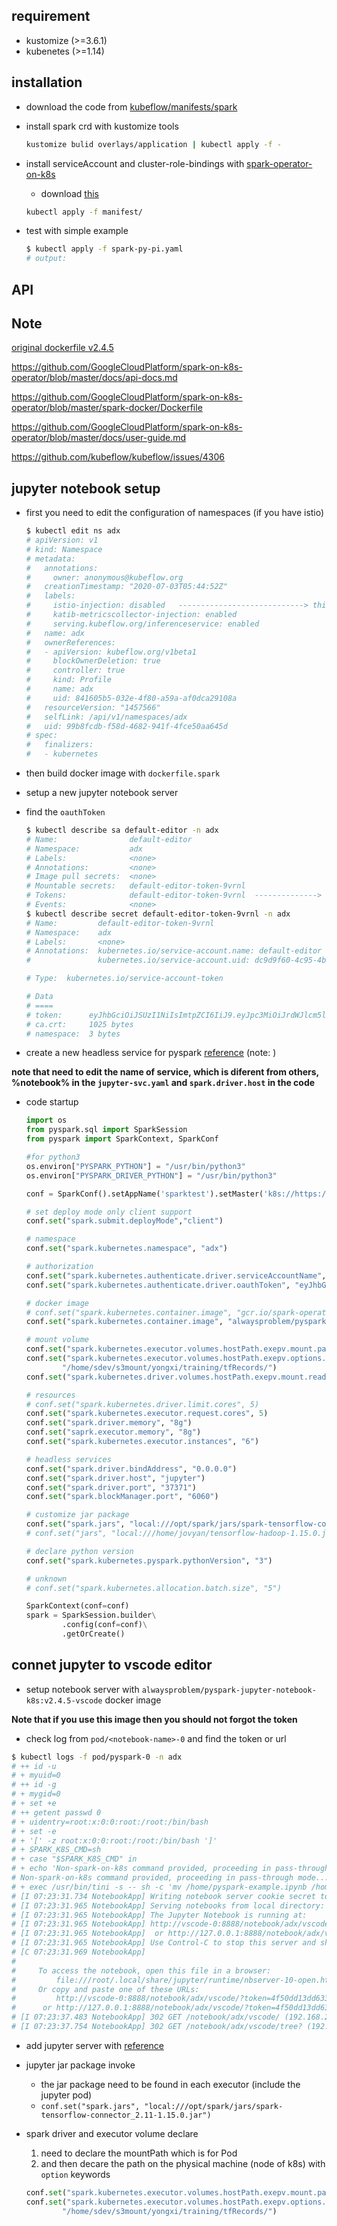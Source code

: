 ## requirement

- kustomize (>=3.6.1)
- kubenetes (>=1.14)

## installation

- download the code from [kubeflow/manifests/spark](https://github.com/kubeflow/manifests/tree/master/spark/spark-operator)

- install spark crd with kustomize tools

  ```bash
  kustomize bulid overlays/application | kubectl apply -f -
  ```

- install serviceAccount and cluster-role-bindings with [spark-operator-on-k8s](https://github.com/GoogleCloudPlatform/spark-on-k8s-operator)
  - download [this](https://github.com/GoogleCloudPlatform/spark-on-k8s-operator/tree/master/manifest)

  ```bash
  kubectl apply -f manifest/
  ```

- test with simple example

  ```bash
  $ kubectl apply -f spark-py-pi.yaml
  # output:

  ```

## API

## Note

[original dockerfile v2.4.5](https://github.com/apache/spark/blob/branch-2.4/resource-managers/kubernetes/docker/src/main/dockerfiles/spark/Dockerfile)

https://github.com/GoogleCloudPlatform/spark-on-k8s-operator/blob/master/docs/api-docs.md

https://github.com/GoogleCloudPlatform/spark-on-k8s-operator/blob/master/spark-docker/Dockerfile

https://github.com/GoogleCloudPlatform/spark-on-k8s-operator/blob/master/docs/user-guide.md

https://github.com/kubeflow/kubeflow/issues/4306

## jupyter notebook setup

- first you need to edit the configuration of namespaces (if you have istio)

  ```bash
  $ kubectl edit ns adx
  # apiVersion: v1
  # kind: Namespace
  # metadata:
  #   annotations:
  #     owner: anonymous@kubeflow.org
  #   creationTimestamp: "2020-07-03T05:44:52Z"
  #   labels:
  #     istio-injection: disabled   ----------------------------> this should be `disabled`
  #     katib-metricscollector-injection: enabled
  #     serving.kubeflow.org/inferenceservice: enabled
  #   name: adx
  #   ownerReferences:
  #   - apiVersion: kubeflow.org/v1beta1
  #     blockOwnerDeletion: true
  #     controller: true
  #     kind: Profile
  #     name: adx
  #     uid: 841605b5-032e-4f80-a59a-af0dca29108a
  #   resourceVersion: "1457566"
  #   selfLink: /api/v1/namespaces/adx
  #   uid: 99b8fcdb-f58d-4682-941f-4fce50aa645d
  # spec:
  #   finalizers:
  #   - kubernetes
  ```

- then build docker image with `dockerfile.spark`
- setup a new jupyter notebook server
- find the `oauthToken`

  ```bash
  $ kubectl describe sa default-editor -n adx
  # Name:                default-editor
  # Namespace:           adx
  # Labels:              <none>
  # Annotations:         <none>
  # Image pull secrets:  <none>
  # Mountable secrets:   default-editor-token-9vrnl
  # Tokens:              default-editor-token-9vrnl  --------------> this is what we want
  # Events:              <none>
  $ kubectl describe secret default-editor-token-9vrnl -n adx
  # Name:         default-editor-token-9vrnl
  # Namespace:    adx
  # Labels:       <none>
  # Annotations:  kubernetes.io/service-account.name: default-editor
  #               kubernetes.io/service-account.uid: dc9d9f60-4c95-4b83-ba9b-a5a066e31cf1

  # Type:  kubernetes.io/service-account-token

  # Data
  # ====
  # token:      eyJhbGciOiJSUzI1NiIsImtpZCI6IiJ9.eyJpc3MiOiJrdWJlcm5ldGVzL3NlcnZpY2VhY2NvdW50Iiwia3ViZXJuZXRlcy5pby9zZXJ2aWNlYWNjb3VudC9uYW1lc3BhY2UiOiJhZHgiLCJrdWJlcm5ldGVzLmlvL3NlcnZpY2VhY2NvdW50L3NlY3JldC5uYW1lIjoiZGVmYXVsdC1lZGl0b3ItdG9rZW4tOXZybmwiLCJrdWJlcm5ldGVzLmlvL3NlcnZpY2VhY2NvdW50L3NlcnZpY2UtYWNjb3VudC5uYW1lIjoiZGVmYXVsdC1lZGl0b3IiLCJrdWJlcm5ldGVzLmlvL3NlcnZpY2VhY2NvdW50L3NlcnZpY2UtYWNjb3VudC51aWQiOiJkYzlkOWY2MC00Yzk1LTRiODMtYmE5Yi1hNWEwNjZlMzFjZjEiLCJzdWIiOiJzeXN0ZW06c2VydmljZWFjY291bnQ6YWR4OmRlZmF1bHQtZWRpdG9yIn0.BX-ZEMtLicSnobcxDGJu_V6SXIb6M53ax4PNsDU0sOInWhRFI6QFzJURt3o4TFfI4x0HV5TKrdI2aCPQUw2GcCRxpZDaoMaJqL7Qb89LBn_1-gWIOPzSwCz0vHUe0LoRpWAZViuJUb6Wd1GoZGTYVJ8k_JtzdNmmIj-IxVCsgTbGP_dSlJpUhQsw0twbUpXqZEB5IEg5sSew5z59JNYJHPGSMICgkPWnL4DTeUQh3W-4K_L7JStqMvUAejFti_ZssqTr7fKwoEXWKAx4OnMYnfamy4tOgtTPNnV12IXG93oiaC0M392sA_UPkNgpUhKk3XAA4sBoBWoPk55zpwA9tg ----------------------> and token is wanted.
  # ca.crt:     1025 bytes
  # namespace:  3 bytes
  ```

- create a new headless service for pyspark [reference](./jupyter-svc.yaml) (note: )

**note that need to edit the name of service, which is diferent from others, %notebook% in the `jupyter-svc.yaml` and `spark.driver.host` in the code**

- code startup

  ```python
  import os
  from pyspark.sql import SparkSession
  from pyspark import SparkContext, SparkConf

  #for python3
  os.environ["PYSPARK_PYTHON"] = "/usr/bin/python3"
  os.environ["PYSPARK_DRIVER_PYTHON"] = "/usr/bin/python3"

  conf = SparkConf().setAppName('sparktest').setMaster('k8s://https://kubernetes.default.svc:443')

  # set deploy mode only client support
  conf.set("spark.submit.deployMode","client")

  # namespace
  conf.set("spark.kubernetes.namespace", "adx")

  # authorization
  conf.set("spark.kubernetes.authenticate.driver.serviceAccountName", "default-editor")
  conf.set("spark.kubernetes.authenticate.driver.oauthToken", "eyJhbGciOiJSUzI1NiIsImtpZCI6IiJ9.eyJpc3MiOiJrdWJlcm5ldGVzL3NlcnZpY2VhY2NvdW50Iiwia3ViZXJuZXRlcy5pby9zZXJ2aWNlYWNjb3VudC9uYW1lc3BhY2UiOiJhZHgiLCJrdWJlcm5ldGVzLmlvL3NlcnZpY2VhY2NvdW50L3NlY3JldC5uYW1lIjoiZGVmYXVsdC1lZGl0b3ItdG9rZW4tOXZybmwiLCJrdWJlcm5ldGVzLmlvL3NlcnZpY2VhY2NvdW50L3NlcnZpY2UtYWNjb3VudC5uYW1lIjoiZGVmYXVsdC1lZGl0b3IiLCJrdWJlcm5ldGVzLmlvL3NlcnZpY2VhY2NvdW50L3NlcnZpY2UtYWNjb3VudC51aWQiOiJkYzlkOWY2MC00Yzk1LTRiODMtYmE5Yi1hNWEwNjZlMzFjZjEiLCJzdWIiOiJzeXN0ZW06c2VydmljZWFjY291bnQ6YWR4OmRlZmF1bHQtZWRpdG9yIn0.BX-ZEMtLicSnobcxDGJu_V6SXIb6M53ax4PNsDU0sOInWhRFI6QFzJURt3o4TFfI4x0HV5TKrdI2aCPQUw2GcCRxpZDaoMaJqL7Qb89LBn_1-gWIOPzSwCz0vHUe0LoRpWAZViuJUb6Wd1GoZGTYVJ8k_JtzdNmmIj-IxVCsgTbGP_dSlJpUhQsw0twbUpXqZEB5IEg5sSew5z59JNYJHPGSMICgkPWnL4DTeUQh3W-4K_L7JStqMvUAejFti_ZssqTr7fKwoEXWKAx4OnMYnfamy4tOgtTPNnV12IXG93oiaC0M392sA_UPkNgpUhKk3XAA4sBoBWoPk55zpwA9tg")

  # docker image
  # conf.set("spark.kubernetes.container.image", "gcr.io/spark-operator/spark-py:v2.4.5")
  conf.set("spark.kubernetes.container.image", "alwaysproblem/pyspark-operator-k8s:v2.4.5-tfr")

  # mount volume
  conf.set("spark.kubernetes.executor.volumes.hostPath.exepv.mount.path","/work")
  conf.set("spark.kubernetes.executor.volumes.hostPath.exepv.options.path",
          "/home/sdev/s3mount/yongxi/training/tfRecords/")
  conf.set("spark.kubernetes.driver.volumes.hostPath.exepv.mount.readOnly", "false")

  # resources
  # conf.set("spark.kubernetes.driver.limit.cores", 5)
  conf.set("spark.kubernetes.executor.request.cores", 5)
  conf.set("spark.driver.memory", "8g")
  conf.set("saprk.executor.memory", "8g")
  conf.set("spark.kubernetes.executor.instances", "6")

  # headless services 
  conf.set("spark.driver.bindAddress", "0.0.0.0")
  conf.set("spark.driver.host", "jupyter")
  conf.set("spark.driver.port", "37371")
  conf.set("spark.blockManager.port", "6060")

  # customize jar package
  conf.set("spark.jars", "local:///opt/spark/jars/spark-tensorflow-connector_2.11-1.15.0.jar")
  # conf.set("jars", "local:///home/jovyan/tensorflow-hadoop-1.15.0.jar")

  # declare python version
  conf.set("spark.kubernetes.pyspark.pythonVersion", "3")

  # unknown
  # conf.set("spark.kubernetes.allocation.batch.size", "5")
  
  SparkContext(conf=conf)
  spark = SparkSession.builder\
          .config(conf=conf)\
          .getOrCreate()
  ```

## connet jupyter to vscode editor

- setup notebook server with `alwaysproblem/pyspark-jupyter-notebook-k8s:v2.4.5-vscode` docker image

**Note that if you use this image then you should not forgot the token**

- check log from `pod/<notebook-name>-0` and find the token or url

```bash
$ kubectl logs -f pod/pyspark-0 -n adx
# ++ id -u
# + myuid=0
# ++ id -g
# + mygid=0
# + set +e
# ++ getent passwd 0
# + uidentry=root:x:0:0:root:/root:/bin/bash
# + set -e
# + '[' -z root:x:0:0:root:/root:/bin/bash ']'
# + SPARK_K8S_CMD=sh
# + case "$SPARK_K8S_CMD" in
# + echo 'Non-spark-on-k8s command provided, proceeding in pass-through mode...'
# Non-spark-on-k8s command provided, proceeding in pass-through mode...
# + exec /usr/bin/tini -s -- sh -c 'mv /home/pyspark-example.ipynb /home/jupyter-svc.yaml /home/jovyan/ && jupyter notebook # --notebook-dir=/home/jovyan --ip=0.0.0.0 --no-browser --allow-root --port=8888  --NotebookApp.allow_origin='\''*'\'' --NotebookApp.# base_url=${NB_PREFIX}'
# [I 07:23:31.734 NotebookApp] Writing notebook server cookie secret to /root/.local/share/jupyter/runtime/notebook_cookie_secret
# [I 07:23:31.965 NotebookApp] Serving notebooks from local directory: /home/jovyan
# [I 07:23:31.965 NotebookApp] The Jupyter Notebook is running at:
# [I 07:23:31.965 NotebookApp] http://vscode-0:8888/notebook/adx/vscode/?token=4f50dd13dd63388a549b81bdeda235a53480ba4a83b8e8dc
# [I 07:23:31.965 NotebookApp]  or http://127.0.0.1:8888/notebook/adx/vscode/?token=4f50dd13dd63388a549b81bdeda235a53480ba4a83b8e8dc
# [I 07:23:31.965 NotebookApp] Use Control-C to stop this server and shut down all kernels (twice to skip confirmation).
# [C 07:23:31.969 NotebookApp] 
#     
#     To access the notebook, open this file in a browser:
#         file:///root/.local/share/jupyter/runtime/nbserver-10-open.html
#     Or copy and paste one of these URLs:
#         http://vscode-0:8888/notebook/adx/vscode/?token=4f50dd13dd63388a549b81bdeda235a53480ba4a83b8e8dc
#      or http://127.0.0.1:8888/notebook/adx/vscode/?token=4f50dd13dd63388a549b81bdeda235a53480ba4a83b8e8dc
# [I 07:23:37.483 NotebookApp] 302 GET /notebook/adx/vscode/ (192.168.2.241) 0.66ms
# [I 07:23:37.754 NotebookApp] 302 GET /notebook/adx/vscode/tree? (192.168.2.241) 0.90ms
```

- add jupyter server with [reference](https://code.visualstudio.com/docs/python/jupyter-support#_connect-to-a-remote-jupyter-server)

- jupyter jar package invoke
  - the jar package need to be found in each executor (include the jupyter pod)
  - `conf.set("spark.jars", "local:///opt/spark/jars/spark-tensorflow-connector_2.11-1.15.0.jar")`

- spark driver and executor volume declare
  1. need to declare the mountPath which is for Pod
  2. and then decare the path on the physical machine (node of k8s) with `option` keywords

  ```python
  conf.set("spark.kubernetes.executor.volumes.hostPath.exepv.mount.path","/work")
  conf.set("spark.kubernetes.executor.volumes.hostPath.exepv.options.path",
          "/home/sdev/s3mount/yongxi/training/tfRecords/")
  ```
